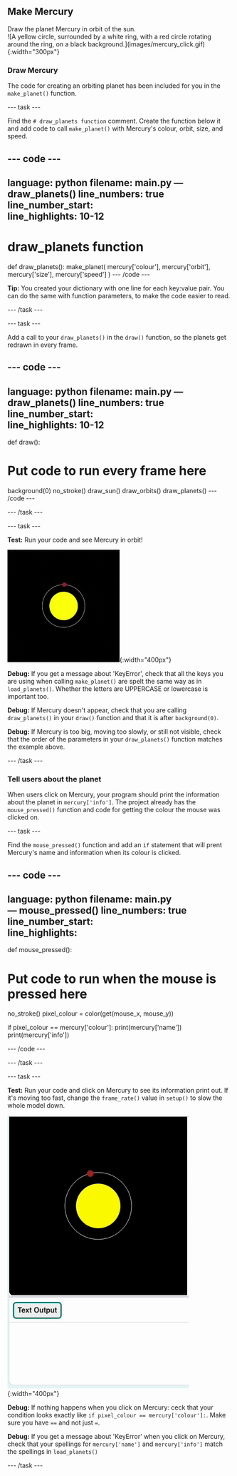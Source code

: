 ## Make Mercury

<div style="display: flex; flex-wrap: wrap">
<div style="flex-basis: 200px; flex-grow: 1; margin-right: 15px;">
Draw the planet Mercury in orbit of the sun.
</div>
<div>
![A yellow circle, surrounded by a white ring, with a red circle rotating around the ring, on a black background.](images/mercury_click.gif){:width="300px"}
</div>
</div>

### Draw Mercury

The code for creating an orbiting planet has been included for you in the `make_planet()` function.

--- task ---

Find the `# draw_planets function` comment. Create the function below it and add code to call `make_planet()` with Mercury's colour, orbit, size, and speed.

--- code ---
---
language: python
filename: main.py — draw_planets()
line_numbers: true
line_number_start:  
line_highlights: 10-12
---
# draw_planets function
def draw_planets():
  make_planet(
    mercury['colour'], 
    mercury['orbit'], 
    mercury['size'], 
    mercury['speed']
    )
--- /code ---

**Tip:** You created your dictionary with one line for each key:value pair. You can do the same with function parameters, to make the code easier to read.

--- /task ---

--- task ---

Add a call to your `draw_planets()` in the `draw()` function, so the planets get redrawn in every frame.

--- code ---
---
language: python
filename: main.py — draw_planets()
line_numbers: true
line_number_start:  
line_highlights: 10-12
---
def draw():
  # Put code to run every frame here
  background(0)
  no_stroke()
  draw_sun()
  draw_orbits()
  draw_planets()
--- /code ---

--- /task ---

--- task ---

**Test:** Run your code and see Mercury in orbit!

![A yellow circle, surrounded by a white ring, with a red circle rotating around the ring, on a black background.](images/mercury.gif){:width="400px"}

**Debug:** If you get a message about 'KeyError', check that all the keys you are using when calling `make_planet()` are spelt the same way as in `load_planets()`. Whether the letters are UPPERCASE or lowercase is important too.

**Debug:** If Mercury doesn't appear, check that you are calling `draw_planets()` in your `draw()` function and that it is after `background(0)`.

**Debug:** If Mercury is too big, moving too slowly, or still not visible, check that the order of the parameters in your `draw_planets()` function matches the example above.

--- /task ---

### Tell users about the planet

When users click on Mercury, your program should print the information about the planet in `mercury['info']`. The project already has the `mouse_pressed()` function and code for getting the colour the mouse was clicked on.

--- task ---

Find the `mouse_pressed()` function and add an `if` statement that will prent Mercury's name and information when its colour is clicked.

--- code ---
---
language: python
filename: main.py — mouse_pressed()
line_numbers: true
line_number_start:  
line_highlights: 
---

def mouse_pressed():
# Put code to run when the mouse is pressed here
  no_stroke()
  pixel_colour = color(get(mouse_x, mouse_y))

  if pixel_colour == mercury['colour']:
    print(mercury['name'])
    print(mercury['info'])

--- /code ---

--- /task ---

--- task ---

**Test:** Run your code and click on Mercury to see its information print out. If it's moving too fast, change the `frame_rate()` value in `setup()` to slow the whole model down.

![A yellow circle, surrounded by a white ring, with a red circle rotating around the ring, on a black background. Information about Mercury appears in the text output.](images/mercury_click.gif){:width="400px"}

**Debug:** If nothing happens when you click on Mercury: ceck that your condition looks exactly like `if pixel_colour == mercury['colour']:`. Make sure you have `==` and not just `=`.

**Debug:** If you get a message about 'KeyError' when you click on Mercury, check that your spellings for `mercury['name']` and `mercury['info']` match the spellings in `load_planets()`

--- /task ---

